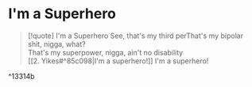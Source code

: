 # I'm a Superhero

> [!quote] I'm a Superhero
See, that's my third perThat's my bipolar shit, nigga, what?  
That's my superpower, nigga, ain't no disability  
[[2. Yikes#^85c098|I'm a superhero!]] I'm a superhero!

^13314b

